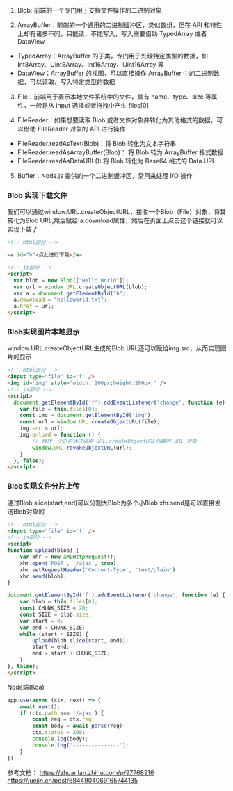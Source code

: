 
1. Blob: 前端的一个专门用于支持文件操作的二进制对象
  
2. ArrayBuffer：前端的一个通用的二进制缓冲区，类似数组，但在 API 和特性上却有诸多不同，只能读，不能写入，写入需要借助 TypedArray 或者 DataView
  + TypedArray：ArrayBuffer 的子类，专门用于处理特定类型的数据，如 Int8Array、Uint8Array、Int16Array、Uint16Array 等
  + DataView：ArrayBuffer 的视图，可以直接操作 ArrayBuffer 中的二进制数据，可以读取、写入特定类型的数据
  
3. File：前端用于表示本地文件系统中的文件，具有 name、type、size 等属性，一般是从 input 选择或者拖拽中产生 files[0]
  
4. FileReader：如果想要读取 Blob 或者文件对象并转化为其他格式的数据，可以借助 FileReader 对象的 API 进行操作
  + FileReader.readAsText(Blob)：将 Blob 转化为文本字符串
  + FileReader.readAsArrayBuffer(Blob)： 将 Blob 转为 ArrayBuffer 格式数据
  + FileReader.readAsDataURL(): 将 Blob 转化为 Base64 格式的 Data URL
  
5. Buffer：Node.js 提供的一个二进制缓冲区，常用来处理 I/O 操作

### Blob 实现下载文件
我们可以通过window.URL.createObjectURL，接收一个Blob（File）对象，将其转化为Blob URL,然后赋给 a.download属性，然后在页面上点击这个链接就可以实现下载了
```md
<!-- html部分 -->

<a id="h">点此进行下载</a>

<!-- js部分 -->
<script>
  var blob = new Blob(["Hello World"]);
  var url = window.URL.createObjectURL(blob);
  var a = document.getElementById("h");
  a.download = "helloworld.txt";
  a.href = url;
</script>
```

### Blob实现图片本地显示
window.URL.createObjectURL生成的Blob URL还可以赋给img.src，从而实现图片的显示

```md
<!-- html部分 -->
<input type="file" id='f' />
<img id='img' style="width: 200px;height:200px;" />
<!-- js部分 -->
<script>
  document.getElementById('f').addEventListener('change', function (e) {
    var file = this.files[0];
    const img = document.getElementById('img');
    const url = window.URL.createObjectURL(file);
    img.src = url;
    img.onload = function () {
        // 释放一个之前通过调用 URL.createObjectURL创建的 URL 对象
        window.URL.revokeObjectURL(url);
    }
  }, false);
</script>
```


### Blob实现文件分片上传
通过Blob.slice(start,end)可以分割大Blob为多个小Blob
xhr.send是可以直接发送Blob对象的

```html
<!-- html部分 -->
<input type="file" id='f' />
<!-- js部分 -->
<script>
function upload(blob) {
    var xhr = new XMLHttpRequest();
    xhr.open('POST', '/ajax', true);
    xhr.setRequestHeader('Content-Type', 'text/plain')
    xhr.send(blob);
}

document.getElementById('f').addEventListener('change', function (e) {
    var blob = this.files[0];
    const CHUNK_SIZE = 20; .
    const SIZE = blob.size;
    var start = 0;
    var end = CHUNK_SIZE;
    while (start < SIZE) {
        upload(blob.slice(start, end));
        start = end;
        end = start + CHUNK_SIZE;
    }
}, false);
</script>
```

Node端(Koa)
```js
app.use(async (ctx, next) => {
    await next();
    if (ctx.path === '/ajax') {
        const req = ctx.req;
        const body = await parse(req);
        ctx.status = 200;
        console.log(body);
        console.log('---------------');
    }
});

```


参考文档：
https://zhuanlan.zhihu.com/p/97768916
https://juejin.cn/post/6844904069165744135
